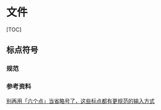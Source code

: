 # 文件

[TOC]

## 标点符号

### 规范

### 参考资料

[别再用「六个点」当省略号了，这些标点都有更规范的输入方式](https://sspai.com/post/45516)

